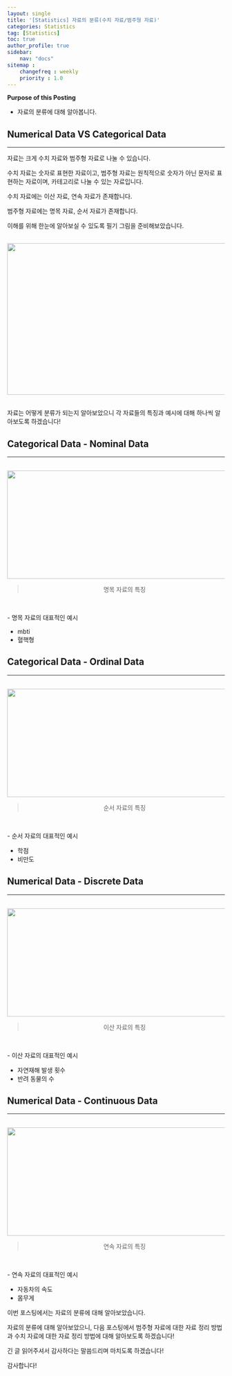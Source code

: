 ```yaml
---
layout: single
title: '[Statistics] 자료의 분류(수치 자료/범주형 자료)'
categories: Statistics
tag: [Statistics]
toc: true
author_profile: true
sidebar:
    nav: "docs"
sitemap :
    changefreq : weekly
    priority : 1.0
---
```


**Purpose of this Posting**
- 자료의 분류에 대해 알아봅니다.


## **Numerical Data VS Categorical Data**

---

자료는 크게 수치 자료와 범주형 자료로 나눌 수 있습니다.

수치 자료는 숫자로 표현한 자료이고, 범주형 자료는 원칙적으로 숫자가 아닌 문자로 표현하는 자료이며, 카테고리로 나눌 수 있는 자료입니다.

수치 자료에는 이산 자료, 연속 자료가 존재합니다.

범주형 자료에는 명목 자료, 순서 자료가 존재합니다.

이해를 위해 한눈에 알아보실 수 있도록 필기 그림을 준비해보았습니다.

<br>

<center><img src="https://user-images.githubusercontent.com/97859215/206823804-9c59ee60-862c-4c24-a271-ccc1de51b827.png" width="700" height="350"></center>

<br>

자료는 어떻게 분류가 되는지 알아보았으니 각 자료들의 특징과 예시에 대해 하나씩 알아보도록 하겠습니다!

## **Categorical Data - Nominal Data**

---

<br>

<center><img src="https://user-images.githubusercontent.com/97859215/206823823-3dc8ccc6-f1b2-4d25-b89a-f11468c2d72f.png" width="600" height="250"></center>

> <center>명목 자료의 특징</center>

<br>

\- 명목 자료의 대표적인 예시

-   mbti
-   혈핵형

## **Categorical Data - Ordinal Data**

---

<br>

<center><img src="https://user-images.githubusercontent.com/97859215/206829830-392e6d29-8a45-4c52-9bb3-94545f4ce08b.png" width="600" height="250"></center>

> <center>순서 자료의 특징</center>

<br>

\- 순서 자료의 대표적인 예시

-   학점
-   비만도

## **Numerical Data - Discrete Data**

---

<br>

<center><img src="https://user-images.githubusercontent.com/97859215/206823875-d6c14ff6-a392-4ade-9640-5bf1dca085b7.png" width="600" height="250"></center>

> <center>이산 자료의 특징</center>

<br>

\- 이산 자료의 대표적인 예시

-   자연재해 발생 횟수
-   반려 동물의 수

## **Numerical Data - Continuous Data**

---

<br>

<center><img src="https://user-images.githubusercontent.com/97859215/206823893-f7b37a0d-fe7b-488d-af21-cd70b1a2d09e.png" width="600" height="250"></center>

> <center>연속 자료의 특징</center>

<br>

\- 연속 자료의 대표적인 예시

-   자동차의 속도
-   몸무게

이번 포스팅에서는 자료의 분류에 대해 알아보았습니다.

자료의 분류에 대해 알아보았으니, 다음 포스팅에서 범주형 자료에 대한 자료 정리 방법과 수치 자료에 대한 자료 정리 방법에 대해 알아보도록 하겠습니다! 

긴 글 읽어주셔서 감사하다는 말씀드리며 마치도록 하겠습니다!

감사합니다!